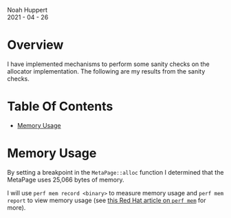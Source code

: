 Noah Huppert  
2021 - 04 - 26

# Overview
I have implemented mechanisms to perform some sanity checks on the allocator implementation. The following are my results from the sanity checks.

# Table Of Contents
- [Memory Usage](#memory-usage)

# Memory Usage
By setting a breakpoint in the `MetaPage::alloc` function I determined that the MetaPage uses 25,066 bytes of memory.

I will use `perf mem record <binary>` to measure memory usage and `perf mem report` to view memory usage (see [this Red Hat article on `perf mem`](https://access.redhat.com/documentation/en-us/red_hat_enterprise_linux/8/html/monitoring_and_managing_system_status_and_performance/profiling-memory-accesses-with-perf-mem_monitoring-and-managing-system-status-and-performance) for more).
